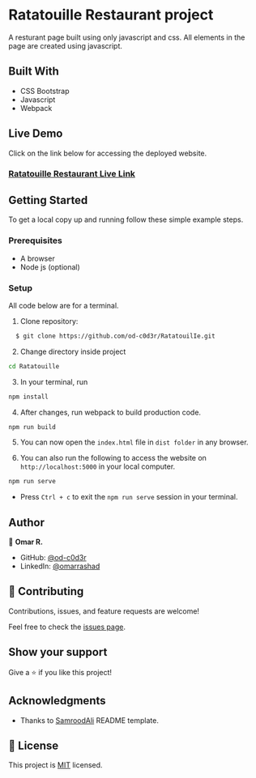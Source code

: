 # Ratatouille Restaurant project

A resturant page built using only javascript and css. All elements in the page are created using javascript.

## Built With
- CSS Bootstrap
- Javascript
- Webpack

## Live Demo

Click on the link below for accessing the deployed website.
### [Ratatouille Restaurant Live Link](https://od-c0d3r.github.io/Ratatouille/)


## Getting Started

To get a local copy up and running follow these simple example steps.

### Prerequisites
- A browser
- Node js (optional)

### Setup

All code below are for a terminal.

1. Clone repository: 
```sh
  $ git clone https://github.com/od-c0d3r/RatatouilIe.git
```
2. Change directory inside project
```sh
cd Ratatouille
```
3. In your terminal, run 
```sh
npm install
```
4. After changes, run webpack to build production code.
```sh
npm run build
```
5. You can now open the `index.html` file in `dist folder` in any browser.
   
6. You can also run the following to access the website on `http://localhost:5000` in your local computer.
```sh
npm run serve
```
* Press `Ctrl + c` to exit the `npm run serve` session in your terminal.

## Author

👤 **Omar R.**
- GitHub: [@od-c0d3r](https://github.com/od-c0d3r)
- LinkedIn: [@omarrashad](https://www.linkedin.com/in/omarrashad/)

## 🤝 Contributing

Contributions, issues, and feature requests are welcome!

Feel free to check the [issues page](issues/).

## Show your support

Give a ⭐️ if you like this project!

## Acknowledgments

- Thanks to [SamroodAli](https://github.com/SamroodAli) README template.

## 📝 License

This project is [MIT](/LICENSE) licensed.
